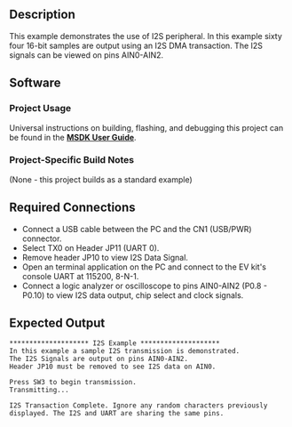## Description

This example demonstrates the use of I2S peripheral. In this example sixty four 16-bit samples are output using an I2S DMA transaction. The I2S signals can be viewed on pins AIN0-AIN2.

## Software

### Project Usage

Universal instructions on building, flashing, and debugging this project can be found in the **[MSDK User Guide](https://analogdevicesinc.github.io/msdk/USERGUIDE/)**.

### Project-Specific Build Notes

(None - this project builds as a standard example)

## Required Connections

-   Connect a USB cable between the PC and the CN1 (USB/PWR) connector.
-   Select TX0 on Header JP11 (UART 0).
-   Remove header JP10 to view I2S Data Signal.
-   Open an terminal application on the PC and connect to the EV kit's console UART at 115200, 8-N-1.
-   Connect a logic analyzer or oscilloscope to pins AIN0-AIN2 (P0.8 - P0.10) to view I2S data output, chip select and clock signals.

## Expected Output

```
******************** I2S Example ********************
In this example a sample I2S transmission is demonstrated.
The I2S Signals are output on pins AIN0-AIN2.
Header JP10 must be removed to see I2S data on AIN0.

Press SW3 to begin transmission.
Transmitting...

I2S Transaction Complete. Ignore any random characters previously
displayed. The I2S and UART are sharing the same pins.

```
